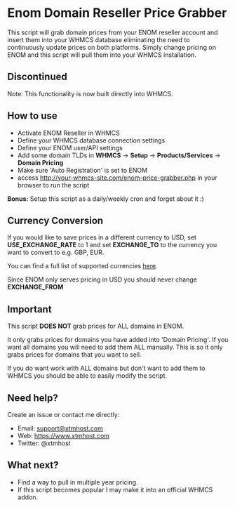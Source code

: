 # Enom Domain Reseller Price Grabber
This script will grab domain prices from your ENOM reseller account and insert them into your WHMCS database eliminating the need to continuously update prices on both platforms. Simply change pricing on ENOM and this script will pull them into your WHMCS installation.

## Discontinued
Note: This functionality is now built directly into WHMCS.

## How to use
* Activate ENOM Reseller in WHMCS
* Define your WHMCS database connection settings
* Define your ENOM user/API settings
* Add some domain TLDs in **WHMCS** -> **Setup** -> **Products/Services** -> **Domain Pricing**
* Make sure 'Auto Registration' is set to ENOM
* access http://your-whmcs-site.com/enom-price-grabber.php in your browser to run the script

**Bonus:** Setup this script as a daily/weekly cron and forget about it :)

## Currency Conversion
If you would like to save prices in a different currency to USD, set **USE_EXCHANGE_RATE** to 1 and set **EXCHANGE_TO** to the currency you want to convert to e.g. GBP, EUR.

You can find a full list of supported currencies [here](http://api.fixer.io/latest?base=USD).

Since ENOM only serves pricing in USD you should never change **EXCHANGE_FROM**

## Important

This script **DOES NOT** grab prices for ALL domains in ENOM.

It only grabs prices for domains you have added into 'Domain Pricing'. If you want all domains you will need to add them ALL manually. This is so it only grabs prices for domains that you want to sell.

If you do want work with ALL domains but don't want to add them to WHMCS you should be able to easily modify the script.

## Need help?

Create an issue or contact me directly:

* Email: support@xtmhost.com
* Web: https://www.xtmhost.com
* Twitter: @xtmhost

## What next?

* Find a way to pull in multiple year pricing.
* If this script becomes popular I may make it into an official WHMCS addon.
